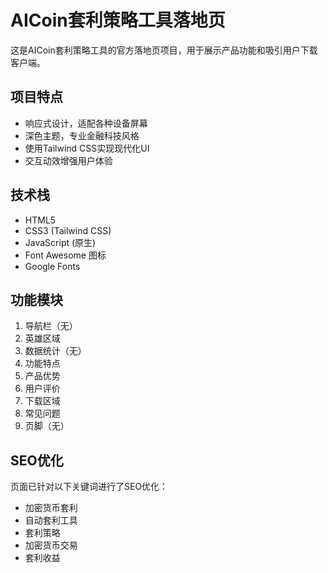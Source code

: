 # AICoin套利策略工具落地页

这是AICoin套利策略工具的官方落地页项目，用于展示产品功能和吸引用户下载客户端。

## 项目特点

- 响应式设计，适配各种设备屏幕
- 深色主题，专业金融科技风格
- 使用Tailwind CSS实现现代化UI
- 交互动效增强用户体验

## 技术栈

- HTML5
- CSS3 (Tailwind CSS)
- JavaScript (原生)
- Font Awesome 图标
- Google Fonts

## 功能模块

1. 导航栏（无）
2. 英雄区域
3. 数据统计（无）
4. 功能特点
5. 产品优势
6. 用户评价
7. 下载区域
8. 常见问题
9. 页脚（无）

## SEO优化

页面已针对以下关键词进行了SEO优化：
- 加密货币套利
- 自动套利工具
- 套利策略
- 加密货币交易
- 套利收益
